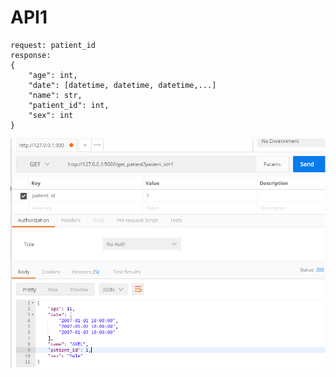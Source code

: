 # API1
```
request: patient_id
response:
{
    "age": int,
    "date": [datetime, datetime, datetime,...]
    "name": str,
    "patient_id": int,
    "sex": int
}
```
![Postman測試](API1_test.png)
 
